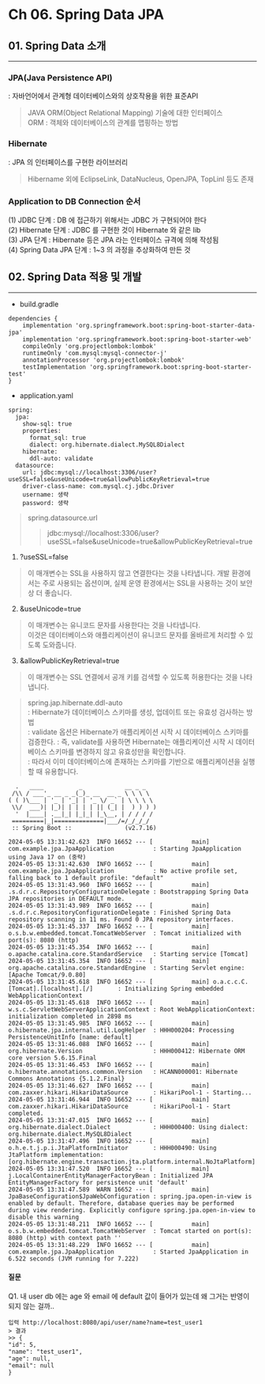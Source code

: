 # Ch 06. Spring Data JPA
## 01. Spring Data 소개
---
### JPA(Java Persistence API) 
: 자바언어에서 관계형 데이터베이스와의 상호작용을 위한 표준API   
> JAVA ORM(Object Relational Mapping) 기술에 대한 인터페이스   
> ORM : 객체와 데이터베이스의 관계를 맵핑하는 방법   

### Hibernate 
: JPA 의 인터페이스를 구현한 라이브러리   
> Hibername 외에 EclipseLink, DataNucleus, OpenJPA, TopLinl 등도 존재

### Application to DB Connection 순서
(1) JDBC 단계 : DB 에 접근하기 위해서는 JDBC 가 구현되어야 한다   
(2) Hibernate 단계 : JDBC 를 구현한 것이 Hibernate 와 같은 lib   
(3) JPA 단계 : Hibernate 등은 JPA 라는 인터페이스 규격에 의해 작성됨   
(4) Spring Data JPA 단계 : 1~3 의 과정을 추상화하여 만든 것   


## 02. Spring Data 적용 및 개발
---
* build.gradle
```
dependencies {
	implementation 'org.springframework.boot:spring-boot-starter-data-jpa'
	implementation 'org.springframework.boot:spring-boot-starter-web'
	compileOnly 'org.projectlombok:lombok'
	runtimeOnly 'com.mysql:mysql-connector-j'
	annotationProcessor 'org.projectlombok:lombok'
	testImplementation 'org.springframework.boot:spring-boot-starter-test'
}
```
* application.yaml
```
spring:
  jpa:
    show-sql: true
    properties:
      format_sql: true
      dialect: org.hibernate.dialect.MySQL8Dialect
    hibernate:
      ddl-auto: validate
  datasource:
    url: jdbc:mysql://localhost:3306/user?useSSL=false&useUnicode=true&allowPublicKeyRetrieval=true
    driver-class-name: com.mysql.cj.jdbc.Driver
    username: 생략
    password: 생략
```
> spring.datasource.url   
>> jdbc:mysql://localhost:3306/user?useSSL=false&useUnicode=true&allowPublicKeyRetrieval=true   
1. ?useSSL=false
> 이 매개변수는 SSL을 사용하지 않고 연결한다는 것을 나타냅니다.
> 개발 환경에서는 주로 사용되는 옵션이며, 실제 운영 환경에서는 SSL을 사용하는 것이 보안상 더 좋습니다.
2. &useUnicode=true
> 이 매개변수는 유니코드 문자를 사용한다는 것을 나타냅니다.   
> 이것은 데이터베이스와 애플리케이션이 유니코드 문자를 올바르게 처리할 수 있도록 도와줍니다.
3. &allowPublicKeyRetrieval=true
> 이 매개변수는 SSL 연결에서 공개 키를 검색할 수 있도록 허용한다는 것을 나타냅니다.

> spring.jap.hibernate.ddl-auto   
: Hibernate가 데이터베이스 스키마를 생성, 업데이트 또는 유효성 검사하는 방법     
: validate 옵션은 Hibernate가 애플리케이션 시작 시 데이터베이스 스키마를 검증한다.
: 즉, validate를 사용하면 Hibernate는 애플리케이션 시작 시 데이터베이스 스키마를 변경하지 않고 유효성만을 확인합니다.   
: 따라서 이미 데이터베이스에 존재하는 스키마를 기반으로 애플리케이션을 실행할 때 유용합니다.   

```
  .   ____          _            __ _ _
 /\\ / ___'_ __ _ _(_)_ __  __ _ \ \ \ \
( ( )\___ | '_ | '_| | '_ \/ _` | \ \ \ \
 \\/  ___)| |_)| | | | | || (_| |  ) ) ) )
  '  |____| .__|_| |_|_| |_\__, | / / / /
 =========|_|==============|___/=/_/_/_/
 :: Spring Boot ::               (v2.7.16)

2024-05-05 13:31:42.623  INFO 16652 --- [           main] com.example.jpa.JpaApplication           : Starting JpaApplication using Java 17 on (중략)
2024-05-05 13:31:42.630  INFO 16652 --- [           main] com.example.jpa.JpaApplication           : No active profile set, falling back to 1 default profile: "default"
2024-05-05 13:31:43.960  INFO 16652 --- [           main] .s.d.r.c.RepositoryConfigurationDelegate : Bootstrapping Spring Data JPA repositories in DEFAULT mode.
2024-05-05 13:31:43.989  INFO 16652 --- [           main] .s.d.r.c.RepositoryConfigurationDelegate : Finished Spring Data repository scanning in 11 ms. Found 0 JPA repository interfaces.
2024-05-05 13:31:45.337  INFO 16652 --- [           main] o.s.b.w.embedded.tomcat.TomcatWebServer  : Tomcat initialized with port(s): 8080 (http)
2024-05-05 13:31:45.354  INFO 16652 --- [           main] o.apache.catalina.core.StandardService   : Starting service [Tomcat]
2024-05-05 13:31:45.354  INFO 16652 --- [           main] org.apache.catalina.core.StandardEngine  : Starting Servlet engine: [Apache Tomcat/9.0.80]
2024-05-05 13:31:45.618  INFO 16652 --- [           main] o.a.c.c.C.[Tomcat].[localhost].[/]       : Initializing Spring embedded WebApplicationContext
2024-05-05 13:31:45.618  INFO 16652 --- [           main] w.s.c.ServletWebServerApplicationContext : Root WebApplicationContext: initialization completed in 2898 ms
2024-05-05 13:31:45.985  INFO 16652 --- [           main] o.hibernate.jpa.internal.util.LogHelper  : HHH000204: Processing PersistenceUnitInfo [name: default]
2024-05-05 13:31:46.088  INFO 16652 --- [           main] org.hibernate.Version                    : HHH000412: Hibernate ORM core version 5.6.15.Final
2024-05-05 13:31:46.453  INFO 16652 --- [           main] o.hibernate.annotations.common.Version   : HCANN000001: Hibernate Commons Annotations {5.1.2.Final}
2024-05-05 13:31:46.627  INFO 16652 --- [           main] com.zaxxer.hikari.HikariDataSource       : HikariPool-1 - Starting...
2024-05-05 13:31:46.944  INFO 16652 --- [           main] com.zaxxer.hikari.HikariDataSource       : HikariPool-1 - Start completed.
2024-05-05 13:31:47.015  INFO 16652 --- [           main] org.hibernate.dialect.Dialect            : HHH000400: Using dialect: org.hibernate.dialect.MySQL8Dialect
2024-05-05 13:31:47.496  INFO 16652 --- [           main] o.h.e.t.j.p.i.JtaPlatformInitiator       : HHH000490: Using JtaPlatform implementation: [org.hibernate.engine.transaction.jta.platform.internal.NoJtaPlatform]
2024-05-05 13:31:47.520  INFO 16652 --- [           main] j.LocalContainerEntityManagerFactoryBean : Initialized JPA EntityManagerFactory for persistence unit 'default'
2024-05-05 13:31:47.589  WARN 16652 --- [           main] JpaBaseConfiguration$JpaWebConfiguration : spring.jpa.open-in-view is enabled by default. Therefore, database queries may be performed during view rendering. Explicitly configure spring.jpa.open-in-view to disable this warning
2024-05-05 13:31:48.211  INFO 16652 --- [           main] o.s.b.w.embedded.tomcat.TomcatWebServer  : Tomcat started on port(s): 8080 (http) with context path ''
2024-05-05 13:31:48.229  INFO 16652 --- [           main] com.example.jpa.JpaApplication           : Started JpaApplication in 6.522 seconds (JVM running for 7.222)
```


#### 질문
Q1. 내 user db 에는 age 와 email 에 default 값이 들어가 있는데 왜 그거는 반영이 되지 않는 걸까..
```
입력 http://localhost:8080/api/user/name?name=test_user1
> 결과
>> {
"id": 5,
"name": "test_user1",
"age": null,
"email": null
}
```


